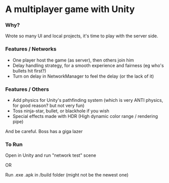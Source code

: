 # A multiplayer game with Unity

### Why?

Wrote so many UI and local projects, it's time to play with the server side.

### Features / Networks
 - One player host the game (as server), then others join him
 - Delay handling strategy, for a smooth experience and fairness (eg who's bullets hit first?)
 - Turn on delay in NetworkManager to feel the delay (or the lack of it)
   
### Features / Others
 - Add physics for Unity's pathfinding system (which is very ANTI physics, for good reason? but not very fun)
 - Toss ninja-star, bullet, or blackhole if you wish
 - Special effects made with HDR (High dynamic color range / rendering pipe)

And be careful. Boss has a giga lazer


### To Run

Open in Unity and run "network test" scene

OR

Run .exe .apk in /build folder (might not be the newest one)
